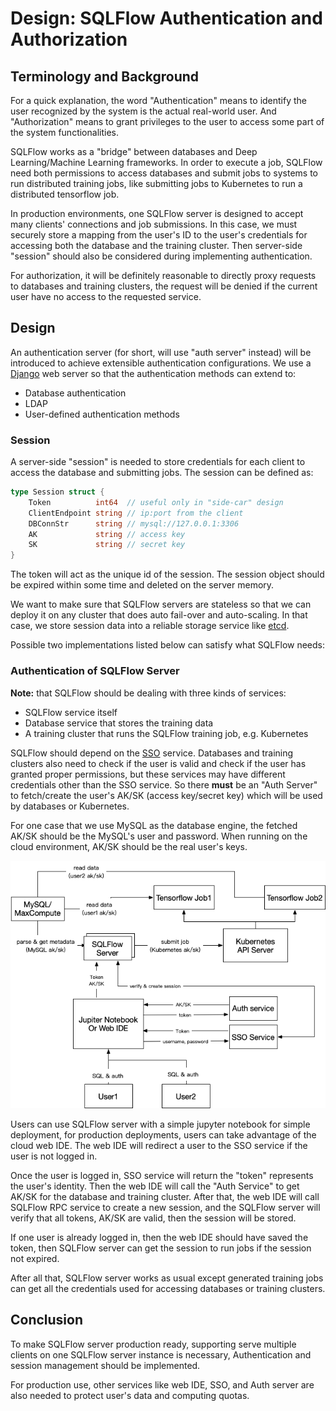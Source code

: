 # Design: SQLFlow Authentication and Authorization

## Terminology and Background

For a quick explanation, the word "Authentication" means to identify the
user recognized by the system is the actual real-world user. And "Authorization"
means to grant privileges to the user to access some part of the system
functionalities.

SQLFlow works as a "bridge" between databases and
Deep Learning/Machine Learning frameworks. In order to execute a job,
SQLFlow need both permissions to access databases and submit jobs to
systems to run distributed training jobs, like submitting jobs to Kubernetes
to run a distributed tensorflow job.

In production environments, one SQLFlow server is designed to accept many clients'
connections and job submissions. In this case, we must securely store a mapping
from the user's ID to the user's credentials for accessing both the database and the
training cluster. Then server-side "session" should also be considered during
implementing authentication.

For authorization, it will be definitely reasonable to directly proxy requests to
databases and training clusters, the request will be denied if the current user
have no access to the requested service.

## Design

An authentication server (for short, will use "auth server" instead) will be introduced
to achieve extensible authentication configurations. We use a
[Django](https://www.djangoproject.com/) web server so that the authentication methods
can extend to:

- Database authentication
- LDAP
- User-defined authentication methods

### Session

A server-side "session" is needed to store credentials for each client to access
the database and submitting jobs. The session can be defined as:

```go
type Session struct {
    Token          int64  // useful only in "side-car" design
    ClientEndpoint string // ip:port from the client
    DBConnStr      string // mysql://127.0.0.1:3306
    AK             string // access key
    SK             string // secret key
}
```

The token will act as the unique id of the session. The session object
should be expired within some time and deleted on the server memory.

We want to make sure that SQLFlow servers are stateless so that we can
deploy it on any cluster that does auto fail-over and auto-scaling. In
that case, we store session data into a reliable storage service like
[etcd](https://github.com/etcd-io/etcd). 

Possible two implementations listed below can satisfy what SQLFlow needs:

### Authentication of SQLFlow Server

**Note:** that SQLFlow should be dealing with three kinds of services:

- SQLFlow service itself
- Database service that stores the training data
- A training cluster that runs the SQLFlow training job, e.g. Kubernetes

SQLFlow should depend on the [SSO](https://en.wikipedia.org/wiki/Single_sign-on)
service. Databases and training clusters also need to check
if the user is valid and check if the user has granted proper permissions,
but these services may have different credentials other than the SSO service.
So there **must** be an "Auth Server" to fetch/create the user's AK/SK (access key/secret key)
which will be used by databases or Kubernetes.

For one case that we use MySQL as the database engine, the fetched AK/SK should
be the MySQL's user and password. When running on the cloud environment, AK/SK
should be the real user's keys.

<img src="figures/sqlflow_auth.png">

Users can use SQLFlow server with a simple jupyter notebook for simple deployment,
for production deployments, users can take advantage of the cloud web IDE. The web
IDE will redirect a user to the SSO service if the user is not logged in.

Once the user is logged in, SSO service will return the "token" represents the user's
identity. Then the web IDE will call the "Auth Service" to get AK/SK for the database and
training cluster. After that, the web IDE will call SQLFlow RPC service to create
a new session, and the SQLFlow server will verify that all tokens, AK/SK are valid, then
the session will be stored.

If one user is already logged in, then the web IDE should have saved the token,
then SQLFlow server can get the session to run jobs if the session not expired.

After all that, SQLFlow server works as usual except generated training jobs can
get all the credentials used for accessing databases or training clusters.


## Conclusion

To make SQLFlow server production ready, supporting serve multiple clients on one
SQLFlow server instance is necessary, Authentication and session management should
be implemented.

For production use, other services like web IDE, SSO, and Auth server are also needed
to protect user's data and computing quotas.
